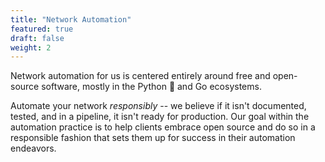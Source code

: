 ```yaml
---
title: "Network Automation"
featured: true
draft: false
weight: 2
---
```


Network automation for us is centered entirely around free and open-source software, mostly in the Python 🐍 and Go ecosystems.

Automate your network *responsibly* -- we believe if it isn't documented, tested, and in a pipeline, it isn't ready for production. Our goal within the automation practice is to help clients embrace open source and do so in a responsible fashion that sets them up for success in their automation endeavors.